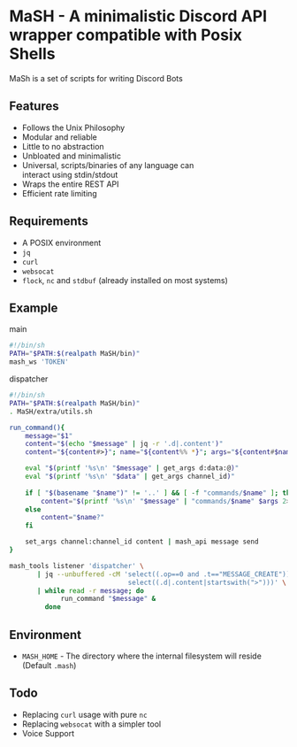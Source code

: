 # MaSH - A minimalistic Discord API wrapper compatible with Posix Shells
MaSh is a set of scripts for writing Discord Bots

## Features
- Follows the Unix Philosophy
- Modular and reliable
- Little to no abstraction
- Unbloated and minimalistic
- Universal, scripts/binaries of any language can  
interact using stdin/stdout
- Wraps the entire REST API
- Efficient rate limiting

## Requirements
- A POSIX environment
- `jq`
- `curl`
- `websocat`
- `flock`, `nc` and `stdbuf` (already installed on most systems)

## Example
main
```sh
#!/bin/sh
PATH="$PATH:$(realpath MaSH/bin)"
mash_ws 'TOKEN'
```
dispatcher
```sh
#!/bin/sh
PATH="$PATH:$(realpath MaSH/bin)"
. MaSH/extra/utils.sh

run_command(){
    message="$1"
    content="$(echo "$message" | jq -r '.d|.content')"
    content="${content#>}"; name="${content%% *}"; args="${content#$name}"

    eval "$(printf '%s\n' "$message" | get_args d:data:@)"
    eval "$(printf '%s\n' "$data" | get_args channel_id)"
    
    if [ "$(basename "$name")" != '..' ] && [ -f "commands/$name" ]; then
        content="$(printf '%s\n' "$message" | "commands/$name" $args 2>&1)"
    else
        content="$name?"
    fi

    set_args channel:channel_id content | mash_api message send
}

mash_tools listener 'dispatcher' \
       | jq --unbuffered -cM 'select((.op==0 and .t=="MESSAGE_CREATE")) |
                              select((.d|.content|startswith(">")))' \
       | while read -r message; do
             run_command "$message" &
         done
```

## Environment
- `MASH_HOME` - The directory where the internal filesystem
will reside (Default `.mash`)

## Todo
- Replacing `curl` usage with pure `nc`
- Replacing `websocat` with a simpler tool
- Voice Support
